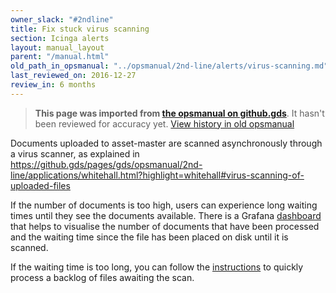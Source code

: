 ```yaml
---
owner_slack: "#2ndline"
title: Fix stuck virus scanning
section: Icinga alerts
layout: manual_layout
parent: "/manual.html"
old_path_in_opsmanual: "../opsmanual/2nd-line/alerts/virus-scanning.md"
last_reviewed_on: 2016-12-27
review_in: 6 months
---
```


> **This page was imported from [the opsmanual on github.gds](https://github.gds/gds/opsmanual)**.
It hasn't been reviewed for accuracy yet.
[View history in old opsmanual](https://github.gds/gds/opsmanual/tree/master/2nd-line/alerts/virus-scanning.md)


Documents uploaded to asset-master are scanned asynchronously through
a virus scanner, as explained in <https://github.gds/pages/gds/opsmanual/2nd-line/applications/whitehall.html?highlight=whitehall#virus-scanning-of-uploaded-files>

If the number of documents is too high, users can experience long waiting times
until they see the documents available. There is a Grafana [dashboard](https://grafana.publishing.service.gov.uk/dashboard/file/asset_master_virus_scan_speed.json) that helps to
visualise the number of documents that have been processed and the waiting time since the file
has been placed on disk until it is scanned.

If the waiting time is too long, you can follow the [instructions](https://github.gds/pages/gds/opsmanual/2nd-line/applications/whitehall.html?highlight=whitehall#quickly-processing-a-backlog-of-files-awaiting-av-scan) to quickly process a backlog of files
awaiting the scan.
